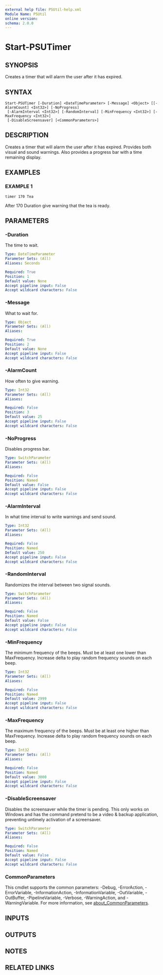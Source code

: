```yaml
---
external help file: PSUtil-help.xml
Module Name: PSUtil
online version:
schema: 2.0.0
---
```


# Start-PSUTimer

## SYNOPSIS
Creates a timer that will alarm the user after it has expired.

## SYNTAX

```
Start-PSUTimer [-Duration] <DateTimeParameter> [-Message] <Object> [[-AlarmCount] <Int32>] [-NoProgress]
 [-AlarmInterval <Int32>] [-RandomInterval] [-MinFrequency <Int32>] [-MaxFrequency <Int32>]
 [-DisableScreensaver] [<CommonParameters>]
```

## DESCRIPTION
Creates a timer that will alarm the user after it has expired.
Provides both visual and sound warnings.
Also provides a progress bar with a time remaining display.

## EXAMPLES

### EXAMPLE 1
```
timer 170 Tea
```

After 170 Duration give warning that the tea is ready.

## PARAMETERS

### -Duration
The time to wait.

```yaml
Type: DateTimeParameter
Parameter Sets: (All)
Aliases: Seconds

Required: True
Position: 1
Default value: None
Accept pipeline input: False
Accept wildcard characters: False
```

### -Message
What to wait for.

```yaml
Type: Object
Parameter Sets: (All)
Aliases:

Required: True
Position: 2
Default value: None
Accept pipeline input: False
Accept wildcard characters: False
```

### -AlarmCount
How often to give warning.

```yaml
Type: Int32
Parameter Sets: (All)
Aliases:

Required: False
Position: 3
Default value: 25
Accept pipeline input: False
Accept wildcard characters: False
```

### -NoProgress
Disables progress bar.

```yaml
Type: SwitchParameter
Parameter Sets: (All)
Aliases:

Required: False
Position: Named
Default value: False
Accept pipeline input: False
Accept wildcard characters: False
```

### -AlarmInterval
In what time interval to write warnings and send sound.

```yaml
Type: Int32
Parameter Sets: (All)
Aliases:

Required: False
Position: Named
Default value: 250
Accept pipeline input: False
Accept wildcard characters: False
```

### -RandomInterval
Randomizes the interval between two signal sounds.

```yaml
Type: SwitchParameter
Parameter Sets: (All)
Aliases:

Required: False
Position: Named
Default value: False
Accept pipeline input: False
Accept wildcard characters: False
```

### -MinFrequency
The minimum frequency of the beeps.
Must be at least one lower than MaxFrequency.
Increase delta to play random frequency sounds on each beep.

```yaml
Type: Int32
Parameter Sets: (All)
Aliases:

Required: False
Position: Named
Default value: 2999
Accept pipeline input: False
Accept wildcard characters: False
```

### -MaxFrequency
The maximum frequency of the beeps.
Must be at least one higher than MaxFrequency.
Increase delta to play random frequency sounds on each beep.

```yaml
Type: Int32
Parameter Sets: (All)
Aliases:

Required: False
Position: Named
Default value: 3000
Accept pipeline input: False
Accept wildcard characters: False
```

### -DisableScreensaver
Disables the screensaver while the timer is pending.
This only works on Windows and has the command pretend to be a video & backup application, preventing untimely activation of a screensaver.

```yaml
Type: SwitchParameter
Parameter Sets: (All)
Aliases:

Required: False
Position: Named
Default value: False
Accept pipeline input: False
Accept wildcard characters: False
```

### CommonParameters
This cmdlet supports the common parameters: -Debug, -ErrorAction, -ErrorVariable, -InformationAction, -InformationVariable, -OutVariable, -OutBuffer, -PipelineVariable, -Verbose, -WarningAction, and -WarningVariable. For more information, see [about_CommonParameters](http://go.microsoft.com/fwlink/?LinkID=113216).

## INPUTS

## OUTPUTS

## NOTES

## RELATED LINKS
